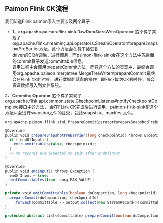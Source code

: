 ## Paimon Flink CK流程
我们知道Flink paimon写入主要涉及两个算子：
- 1、org.apache.paimon.flink.sink.RowDataStoreWriteOperator
这个算子实现了org.apache.flink.streaming.api.operators.StreamOperator#prepareSnapshotPreBarrier方法，这个方法会在算子接受到   
driver的CK协调后，进行调用，而paimon-flink-sink会在这个方法中先后面的commit算子发送committable信息。   
调用过程中会调用prepareCommit方法，而在这个方法的实现中，最终会调用org.apache.paimon.mergetree.MergeTreeWriter#prepareCommit
最终会在Flink CK的时候，进行数据的落盘的操作，即Flink每次CK的时候，都会保证数据写入到文件系统。

2、CommitterOperator
这个算子实现了org.apache.flink.api.common.state.CheckpointListener#notifyCheckpointComplete接口中的方法，
会在FLink CK完成后进行调用，paimon-flink-sink在这个方法中会进行snapshot文件的提交，包括snapshot、manifest文件。

```scala
org.apache.paimon.flink.sink.PrepareCommitOperator#prepareSnapshotPreBarrier

@Override
public void prepareSnapshotPreBarrier(long checkpointId) throws Exception {
  if (!endOfInput) {
    emitCommittables(false, checkpointId);
  }
  // no records are expected to emit after endOfInput
}

@Override
public void endInput() throws Exception {
  endOfInput = true;
  emitCommittables(true, Long.MAX_VALUE);
}

private void emitCommittables(boolean doCompaction, long checkpointId) throws IOException {
  prepareCommit(doCompaction, checkpointId)
    .forEach(committable -> output.collect(new StreamRecord<>(committable)));
}

protected abstract List<Committable> prepareCommit(boolean doCompaction, long checkpointId) throws IOException;
```
